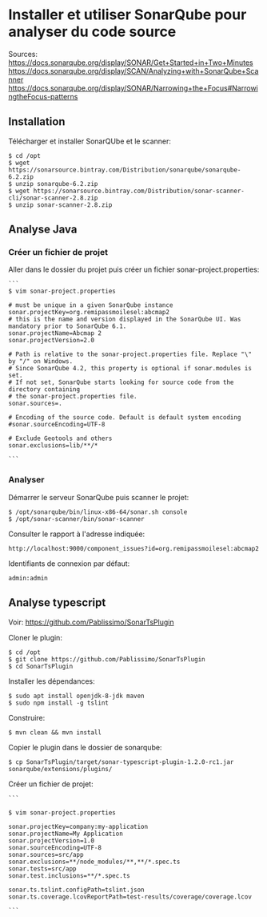 # Installer et utiliser SonarQube pour analyser du code source

Sources: 	https://docs.sonarqube.org/display/SONAR/Get+Started+in+Two+Minutes
		https://docs.sonarqube.org/display/SCAN/Analyzing+with+SonarQube+Scanner
		https://docs.sonarqube.org/display/SONAR/Narrowing+the+Focus#NarrowingtheFocus-patterns

## Installation

Télécharger et installer SonarQUbe et le scanner:

	$ cd /opt
	$ wget https://sonarsource.bintray.com/Distribution/sonarqube/sonarqube-6.2.zip
	$ unzip sonarqube-6.2.zip
	$ wget https://sonarsource.bintray.com/Distribution/sonar-scanner-cli/sonar-scanner-2.8.zip
	$ unzip sonar-scanner-2.8.zip
	
## Analyse Java

### Créer un fichier de projet

Aller dans le dossier du projet puis créer un fichier sonar-project.properties:

	```
	$ vim sonar-project.properties

	# must be unique in a given SonarQube instance
	sonar.projectKey=org.remipassmoilesel:abcmap2
	# this is the name and version displayed in the SonarQube UI. Was mandatory prior to SonarQube 6.1.
	sonar.projectName=Abcmap 2
	sonar.projectVersion=2.0

	# Path is relative to the sonar-project.properties file. Replace "\" by "/" on Windows.
	# Since SonarQube 4.2, this property is optional if sonar.modules is set.
	# If not set, SonarQube starts looking for source code from the directory containing
	# the sonar-project.properties file.
	sonar.sources=.

	# Encoding of the source code. Default is default system encoding
	#sonar.sourceEncoding=UTF-8

	# Exclude Geotools and others
	sonar.exclusions=lib/**/*

	```

### Analyser

Démarrer le serveur SonarQube puis scanner le projet:

	$ /opt/sonarqube/bin/linux-x86-64/sonar.sh console
	$ /opt/sonar-scanner/bin/sonar-scanner

Consulter le rapport à l'adresse indiquée:

	http://localhost:9000/component_issues?id=org.remipassmoilesel:abcmap2

Identifiants de connexion par défaut: 
	
	admin:admin


## Analyse typescript

Voir: https://github.com/Pablissimo/SonarTsPlugin

Cloner le plugin:

	$ cd /opt
	$ git clone https://github.com/Pablissimo/SonarTsPlugin
	$ cd SonarTsPlugin

Installer les dépendances:

	$ sudo apt install openjdk-8-jdk maven
	$ sudo npm install -g tslint

Construire:

	$ mvn clean && mvn install

Copier le plugin dans le dossier de sonarqube:

	$ cp SonarTsPlugin/target/sonar-typescript-plugin-1.2.0-rc1.jar sonarqube/extensions/plugins/

Créer un fichier de projet:

	```

	$ vim sonar-project.properties

	sonar.projectKey=company:my-application
	sonar.projectName=My Application
	sonar.projectVersion=1.0
	sonar.sourceEncoding=UTF-8
	sonar.sources=src/app
	sonar.exclusions=**/node_modules/**,**/*.spec.ts
	sonar.tests=src/app
	sonar.test.inclusions=**/*.spec.ts

	sonar.ts.tslint.configPath=tslint.json
	sonar.ts.coverage.lcovReportPath=test-results/coverage/coverage.lcov

	```

